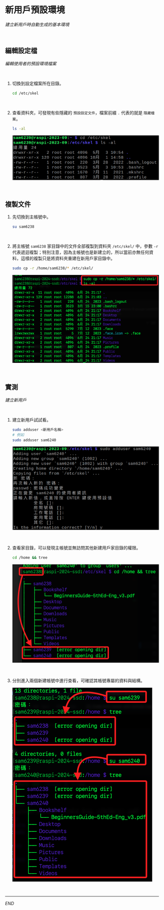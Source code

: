 # 新用戶預設環境

_建立新用戶時自動生成的基本環境_

<br>

## 編輯設定檔

_編輯使用者的預設環境檔案_

<br>

1. 切換到設定檔案所在目錄。

    ```bash
    cd /etc/skel
    ```

<br>

2. 查看資料夾，可發現有些隱藏的 `預設設定文件`，檔案前綴 `.` 代表的就是 `隱藏檔案`。

    ```bash
    ls -al
    ```

    ![](images/img_601.png)

<br>

## 複製文件

1. 先切換到主帳號中。

    ```bash
    su sam6238
    ```

<br>

2. 將主帳號 `sam6238` 家目錄中的文件全部複製到資料夾 `/etc/skel/` 中，參數 `-r` 代表遞迴複製；特別注意，因為主帳號也是新建立的，所以當前亦無任何資料，這樣的複製只是將資料夾重建在新用戶家目錄中。

    ```bash
    sudo cp -r /home/sam6238/* /etc/skel/
    ```

    ![](images/img_602.png)

<br>

## 實測

_建立新用戶_

<br>

1. 建立新用戶試試看。

    ```bash
    sudo adduser <新用戶名稱>
    # 例如
    sudo adduser sam6240
    ```

    ![](images/img_603.png)

<br>

2. 查看家目錄，可以發現主帳號並無訪問其他新建用戶家目錄的權限。

    ```bash
    cd /home && tree
    ```

    ![](images/img_604.png)

<br>

3. 分別進入兩個新建帳號中進行查看，可確認其帳號專屬的資料與結構。

    ![](images/img_61.png)

<br>

___

_END_
